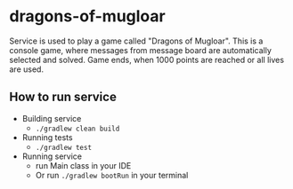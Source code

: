 # dragons-of-mugloar

Service is used to play a game called "Dragons of Mugloar". 
This is a console game, where messages from message board are automatically selected and solved.
Game ends, when 1000 points are reached or all lives are used.

## How to run service

* Building service
    * ```./gradlew clean build```
* Running tests
    * ```./gradlew test```
* Running service
    * run Main class in your IDE
    * Or run ```./gradlew bootRun``` in your terminal
